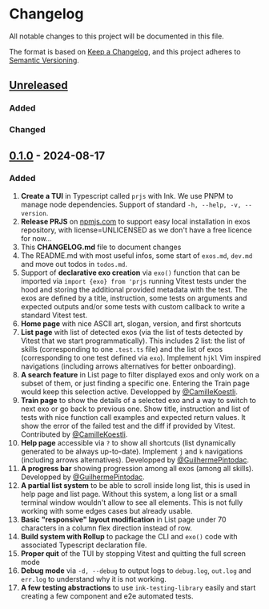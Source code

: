 # Changelog

All notable changes to this project will be documented in this file.

The format is based on [Keep a Changelog](https://keepachangelog.com/en/1.1.0/), and this project adheres to [Semantic Versioning](https://semver.org/spec/v2.0.0.html).

<!--
Boilerplate to copy paste and adapt at each release

Take this line and fix version with current ($CV)
## [Unreleased](https://github.com/samuelroland/prjs/compare/$CV...HEAD)

### Added
### Changed

## [$CV without v!](https://github.com/samuelroland/prjs/compare/$CV...HEAD) - $DATE
-->

## [Unreleased](https://github.com/samuelroland/prjs/compare/v0.1.0...HEAD)

### Added
### Changed

## [0.1.0](https://github.com/samuelroland/prjs/compare/v0.1.0...HEAD) - 2024-08-17
### Added
1. **Create a TUI** in Typescript called `prjs` with Ink. We use PNPM to manage node dependencies. Support of standard `-h, --help, -v, --version`.
1. **Release PRJS** on [npmjs.com](https://www.npmjs.com/package/prjs) to support easy local installation in exos repository, with license=UNLICENSED as we don't have a free licence for now...
1. This **CHANGELOG.md** file to document changes
1. The README.md with most useful infos, some start of `exos.md`, `dev.md` and move out todos in `todos.md`.
1. Support of **declarative exo creation** via `exo()` function that can be imported via `import {exo} from 'prjs` running Vitest tests under the hood and storing the additional provided metadata with the test. The exos are defined by a title, instruction, some tests on arguments and expected outputs and/or some tests with custom callback to write a standard Vitest test.
1. **Home page** with nice ASCII art, slogan, version, and first shortcuts
1. **List page** with list of detected exos (via the list of tests detected by Vitest that we start programmatically). This includes 2 list: the list of skills (corresponding to one `.test.ts` file) and the list of exos (corresponding to one test defined via `exo`). Implement `hjkl` Vim inspired navigations (including arrows alternatives for better onboarding).
1. **A search feature** in List page to filter displayed exos and only work on a subset of them, or just finding a specific one. Entering the Train page would keep this selection active. Developped by [@CamilleKoestli](https://github.com/CamilleKoestli).
1. **Train page** to show the details of a selected exo and a way to switch to next exo or go back to previous one. Show title, instruction and list of tests with nice function call examples and expected return values. It show the error of the failed test and the diff if provided by Vitest. Contributed by [@CamilleKoestli](https://github.com/CamilleKoestli).
1. **Help page** accessible via `?` to show all shortcuts (list dynamically generated to be always up-to-date). Implement `j` and `k` navigations (including arrows alternatives). Developped by [@GuilhermePintodac](https://github.com/GuilhermePintodac).
1. **A progress bar** showing progression among all exos (among all skills). Developped by [@GuilhermePintodac](https://github.com/GuilhermePintodac).
1. **A partial list system** to be able to scroll inside long list, this is used in help page and list page. Without this system, a long list or a small terminal window wouldn't allow to see all elements. This is not fully working with some edges cases but already usable.
1. **Basic "responsive" layout modification** in List page under 70 characters in a column flex direction instead of row.
1. **Build system with Rollup** to package the CLI and `exo()` code with associated Typescript declaration file.
1. **Proper quit** of the TUI by stopping Vitest and quitting the full screen mode
1. **Debug mode** via `-d, --debug` to output logs to `debug.log`, `out.log` and `err.log` to understand why it is not working.
1. **A few testing abstractions** to use `ink-testing-library` easily and start creating a few component and e2e automated tests.

